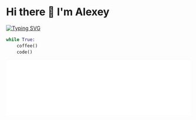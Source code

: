 # Hi there 👋 I'm Alexey

[![Typing SVG](https://readme-typing-svg.herokuapp.com?color=%2336BCF7&lines=Python+Backend+Developer&repeat=False)](https://git.io/typing-svg)

```python
while True:
    coffee()
    code()
```
<p align="center">
  <a href="[https://your-link.com](https://aabarabanov.github.io/)">
    <img src="assets/banner.svg" alt="Banner">
  </a>
</p>

